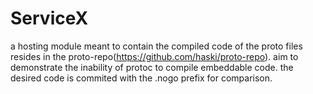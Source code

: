 # ServiceX

a hosting module meant to contain the compiled code of the proto files resides in the proto-repo(https://github.com/haski/proto-repo).
aim to demonstrate the inability of protoc to compile embeddable code.
the desired code is commited with the .nogo prefix for comparison.
